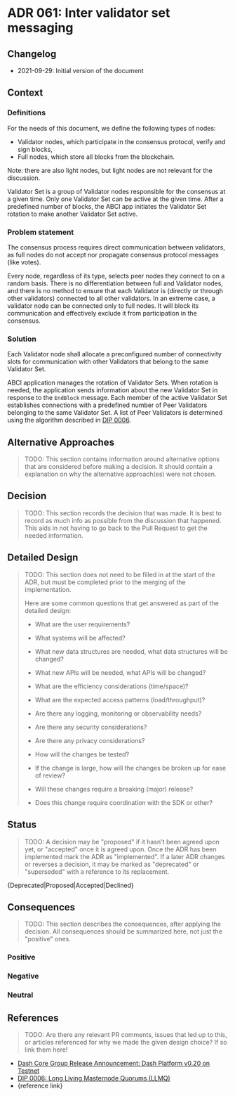 # ADR 061: Inter validator set messaging

## Changelog

- 2021-09-29: Initial version of the document

## Context

### Definitions

For the needs of this document, we define the following types of nodes:

- Validator nodes, which participate in the consensus protocol, verify and sign blocks,
- Full nodes, which store all blocks from the blockchain.

Note: there are also light nodes, but light nodes are not relevant for the discussion.

Validator Set is a group of Validator nodes responsible for the consensus at a given time. Only one Validator Set can
be active at the given time. After a predefined number of blocks, the ABCI app initiates the Validator Set rotation to
make another Validator Set active. 

### Problem statement

The consensus process requires direct communication between validators, as full nodes do not accept nor propagate consensus protocol messages (like votes).

Every node, regardless of its type, selects peer nodes they connect to on a random basis. There is no differentiation
between full and Validator nodes, and there is no method to ensure that each Validator is (directly or through other
validators) connected to all other validators. In an extreme case, a validator node can be connected only to full
nodes. It will block its communication and effectively exclude it from participation in the consensus.

### Solution

Each Validator node shall allocate a preconfigured number of connectivity slots for communication with other Validators
that belong to the same Validator Set.

ABCI application manages the rotation of Validator Sets. When rotation is needed, the application sends information about the new Validator Set in response to the `EndBlock` message. Each member of the active Validator Set establishes connections with a predefined number of Peer Validators belonging to the same Validator Set. A list of Peer Validators is determined using the algorithm described in [DIP 0006](https://github.com/dashpay/dips/blob/master/dip-0006.md#building-the-set-of-deterministic-connections).

## Alternative Approaches

> TODO: This section contains information around alternative options that are considered before making a decision.
> It should contain a explanation on why the alternative approach(es) were not chosen.

## Decision

> TODO: This section records the decision that was made.
> It is best to record as much info as possible from the discussion that happened. This aids in not having to go back
> to the Pull Request to get the needed information.

## Detailed Design

> TODO: This section does not need to be filled in at the start of the ADR, but must be completed prior to the merging
> of the implementation.
>
> Here are some common questions that get answered as part of the detailed design:
>
> - What are the user requirements?
>
> - What systems will be affected?
>
> - What new data structures are needed, what data structures will be changed?
>
> - What new APIs will be needed, what APIs will be changed?
>
> - What are the efficiency considerations (time/space)?
>
> - What are the expected access patterns (load/throughput)?
>
> - Are there any logging, monitoring or observability needs?
>
> - Are there any security considerations?
>
> - Are there any privacy considerations?
>
> - How will the changes be tested?
>
> - If the change is large, how will the changes be broken up for ease of review?
>
> - Will these changes require a breaking (major) release?
>
> - Does this change require coordination with the SDK or other?

## Status

> TODO: A decision may be "proposed" if it hasn't been agreed upon yet, or "accepted" once it is agreed upon. 
> Once the ADR has been implemented mark the ADR as "implemented". If a later ADR changes or reverses a decision, 
> it may be marked as "deprecated" or "superseded" with a reference to its replacement.

{Deprecated|Proposed|Accepted|Declined}

## Consequences

> TODO: This section describes the consequences, after applying the decision. All consequences should be summarized 
> here, not just the "positive" ones.

### Positive

### Negative

### Neutral

## References

> TODO: Are there any relevant PR comments, issues that led up to this, or articles referenced for why we made the given
> design choice? If so link them here!

- [Dash Core Group Release Announcement: Dash Platform v0.20 on Testnet](https://blog.dash.org/dash-core-group-release-announcement-dash-platform-v0-20-on-testnet-c8fa00d28af7)
- [DIP 0006: Long Living Masternode Quorums (LLMQ)](https://github.com/dashpay/dips/blob/master/dip-0006.md)
- {reference link}
